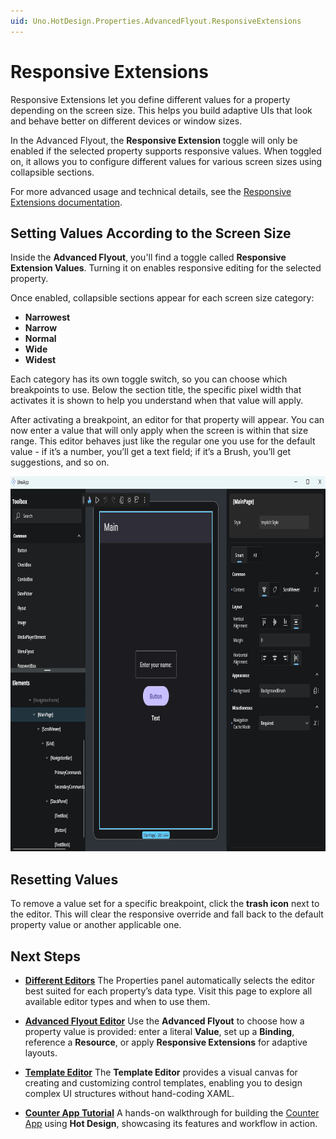 ```yaml
---
uid: Uno.HotDesign.Properties.AdvancedFlyout.ResponsiveExtensions
---
```


# Responsive Extensions

Responsive Extensions let you define different values for a property depending on the screen size. This helps you build adaptive UIs that look and behave better on different devices or window sizes.

In the Advanced Flyout, the **Responsive Extension** toggle will only be enabled if the selected property supports responsive values. When toggled on, it allows you to configure different values for various screen sizes using collapsible sections.

For more advanced usage and technical details, see the [Responsive Extensions documentation](xref:Toolkit.Helpers.ResponsiveExtension).

## Setting Values According to the Screen Size

Inside the **Advanced Flyout**, you'll find a toggle called **Responsive Extension Values**. Turning it on enables responsive editing for the selected property.

Once enabled, collapsible sections appear for each screen size category:

- **Narrowest**
- **Narrow**
- **Normal**
- **Wide**
- **Widest**

Each category has its own toggle switch, so you can choose which breakpoints to use. Below the section title, the specific pixel width that activates it is shown to help you understand when that value will apply.

After activating a breakpoint, an editor for that property will appear. You can now enter a value that will only apply when the screen is within that size range. This editor behaves just like the regular one you use for the default value - if it’s a number, you’ll get a text field; if it’s a Brush, you’ll get suggestions, and so on.

<img src="Assets/properties-flyout-responsive-extensions.gif" height="600" alt="How to use Responsive Extensions on the Advanced Flyout" />

## Resetting Values

To remove a value set for a specific breakpoint, click the **trash icon** next to the editor. This will clear the responsive override and fall back to the default property value or another applicable one.

## Next Steps

- **[Different Editors](xref:Uno.HotDesign.Properties.Editors)**
 The Properties panel automatically selects the editor best suited for each property’s data type. Visit this page to explore all available editor types and when to use them.

- **[Advanced Flyout Editor](xref:Uno.HotDesign.Properties.AdvancedFlyout)**
  Use the **Advanced Flyout** to choose how a property value is provided: enter a literal **Value**, set up a **Binding**, reference a **Resource**, or apply **Responsive Extensions** for adaptive layouts.

- **[Template Editor](xref:Uno.HotDesign.Properties.TemplateEditor)**
  The **Template Editor** provides a visual canvas for creating and customizing control templates, enabling you to design complex UI structures without hand-coding XAML.

- **[Counter App Tutorial](xref:Uno.HotDesign.GetStarted.CounterTutorial)**
  A hands-on walkthrough for building the [Counter App](xref:Uno.Workshop.Counter) using **Hot Design**, showcasing its features and workflow in action.
